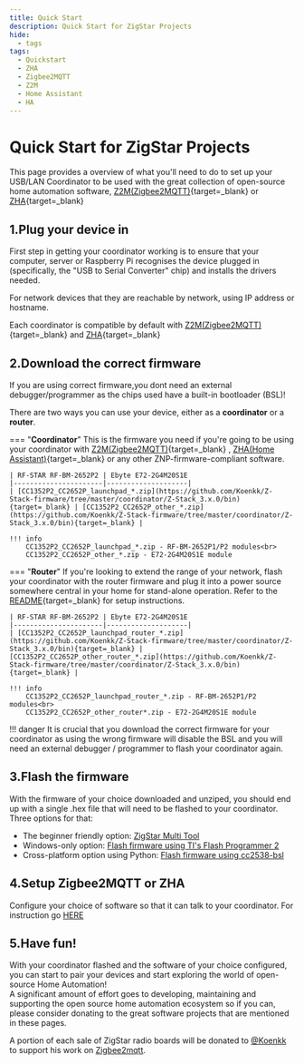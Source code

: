 ```yaml
---
title: Quick Start
description: Quick Start for ZigStar Projects
hide:
  - tags
tags:
  - Quickstart
  - ZHA
  - Zigbee2MQTT
  - Z2M
  - Home Assistant
  - HA
---
```


# Quick Start for ZigStar Projects

This page provides a overview of what you'll need to do to set up your USB/LAN Coordinator to be used with the great collection of open-source home automation software, [Z2M(Zigbee2MQTT)](https://www.zigbee2mqtt.io/){target=_blank} or [ZHA](https://www.home-assistant.io/integrations/zha/){target=_blank}

## 1.Plug your device in

First step in getting your coordinator working is to ensure that your computer, server or Raspberry Pi recognises the device plugged in (specifically, the "USB to Serial Converter" chip) and installs the drivers needed. 

For network devices that they are reachable by network, using IP address or hostname.

Each coordinator is compatible by default with [Z2M(Zigbee2MQTT)](https://www.zigbee2mqtt.io/){target=_blank} and [ZHA](https://www.home-assistant.io/integrations/zha/){target=_blank}

## 2.Download the correct firmware

If you are using correct firmware,you dont need an external debugger/programmer as the chips used have a built-in bootloader (BSL)! 

There are two ways you can use your device, either as a **coordinator** or a **router**.

=== "**Coordinator**"
	This is the firmware you need if you're going to be using your coordinator with [Z2M(Zigbee2MQTT)](https://www.zigbee2mqtt.io/){target=_blank} , [ZHA(Home Assistant)](https://www.home-assistant.io/integrations/zha/){target=_blank} or any other ZNP-firmware-compliant software.
     
	| RF-STAR RF-BM-2652P2 | Ebyte E72-2G4M20S1E
	|----------------------|--------------------|
	| [CC1352P2_CC2652P_launchpad_*.zip](https://github.com/Koenkk/Z-Stack-firmware/tree/master/coordinator/Z-Stack_3.x.0/bin){target=_blank} | [CC1352P2_CC2652P_other_*.zip](https://github.com/Koenkk/Z-Stack-firmware/tree/master/coordinator/Z-Stack_3.x.0/bin){target=_blank} |

	!!! info
		CC1352P2_CC2652P_launchpad_*.zip - RF-BM-2652P1/P2 modules<br>
		CC1352P2_CC2652P_other_*.zip - E72-2G4M20S1E module
		
=== "**Router**"
	 If you're looking to extend the range of your network, flash your coordinator with the router firmware and plug it into a power source somewhere central in your home for stand-alone operation. Refer to the [README](https://github.com/Koenkk/Z-Stack-firmware/blob/master/router/Z-Stack_3.x.0/bin/README.md){target=_blank} for setup instructions.
	
	| RF-STAR RF-BM-2652P2 | Ebyte E72-2G4M20S1E
	|----------------------|--------------------|
	| [CC1352P2_CC2652P_launchpad_router_*.zip](https://github.com/Koenkk/Z-Stack-firmware/tree/master/coordinator/Z-Stack_3.x.0/bin){target=_blank} | [CC1352P2_CC2652P_other_router_*.zip](https://github.com/Koenkk/Z-Stack-firmware/tree/master/coordinator/Z-Stack_3.x.0/bin){target=_blank} |

	!!! info
		CC1352P2_CC2652P_launchpad_router_*.zip - RF-BM-2652P1/P2 modules<br>
		CC1352P2_CC2652P_other_router*.zip - E72-2G4M20S1E module

!!! danger
	It is crucial that you download the correct firmware for your coordinator as using the wrong firmware will disable the BSL and you will need an external debugger / programmer to flash your coordinator again.</p>
		
## 3.Flash the firmware

With the firmware of your choice downloaded and unziped, you should end up with a single .hex file that will need to be flashed to your coordinator. Three options for that:

  - The beginner friendly option: [ZigStar Multi Tool](/radio-docs/zigstar-multi-tool/#zigstar-multi-tool)
  - Windows-only option: [Flash firmware using TI's Flash Programmer 2](/radio-docs/flash-ti-flash-prog/)
  - Cross-platform option using Python: [Flash firmware using cc2538-bsl](/radio-docs/flash-cc-bsl/)

## 4.Setup Zigbee2MQTT or ZHA

Configure your choice of software so that it can talk to your coordinator.
For instruction go [HERE](/radio-docs/z2m-zha/)

## 5.Have fun!

With your coordinator flashed and the software of your choice configured,  you can start to pair your devices and start exploring the world of open-source Home Automation!<br>
A significant amount of effort goes to developing, maintaining and supporting the open source home automation ecosystem so if you can, please consider donating to the great software projects that are mentioned in these pages.<br>

A portion of each sale of ZigStar radio boards will be donated to [@Koenkk](https://github.com/Koenkk/) to support his work on [Zigbee2mqtt](https://github.com/Koenkk/zigbee2mqtt).
